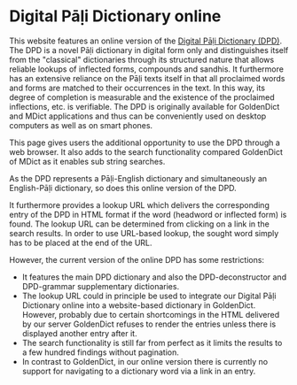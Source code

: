 

# <i class="fa fa-book"></i> Digital Pāḷi Dictionary online

This website features an online version of the [Digital Pāḷi Dictionary (DPD)](https://digitalpalidictionary.github.io/). The DPD is a novel Pāḷi dictionary in digital form only and distinguishes itself from the "classical" dictionaries
through its structured nature that allows reliable lookups of inflected forms, compounds and sandhis. It furthermore has an extensive reliance on the Pāḷi texts itself in that all proclaimed words and forms are matched to their occurrences
in the text. In this way, its degree of completion is measurable and the existence of the proclaimed inflections, etc. is verifiable. The DPD is originally available for GoldenDict and MDict applications and thus can be conveniently used on desktop computers as well as on smart phones.

This page gives users the additional opportunity to use the DPD through a web browser. It also adds to the search functionality compared GoldenDict of MDict as it enables sub string searches.

As the DPD represents a Pāḷi-English dictionary and simultaneously an English-Pāḷi dictionary, so does this online version of the DPD.

It furthermore provides a lookup URL which
delivers the corresponding entry of the DPD in HTML format if the word (headword or inflected form) is found. The lookup URL can be determined from clicking on a link in the search results. In order to use URL-based lookup, the sought word
simply has to be placed at the end of the URL.

However, the current version of the online DPD has some restrictions:

- It features the main DPD dictionary and also the DPD-deconstructor and DPD-grammar supplementary dictionaries.
- The lookup URL could in principle be used to integrate our Digital Pāḷi Dictionary online into a website-based dictionary in GoldenDict. However, probably due to certain shortcomings in the HTML delivered by our server GoldenDict refuses
to render the entries unless there is displayed another entry after it.
- The search functionality is still far from perfect as it limits the results to a few hundred findings without pagination.
- In contrast to GoldenDict, in our online version there is currently no support for navigating to a dictionary word via a link in an entry.
